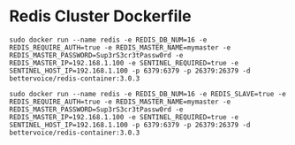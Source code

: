 Redis Cluster Dockerfile
========================

```sudo docker run --name redis -e REDIS_DB_NUM=16 -e REDIS_REQUIRE_AUTH=true -e REDIS_MASTER_NAME=mymaster -e REDIS_MASTER_PASSWORD=Sup3rS3cr3tPassw0rd -e REDIS_MASTER_IP=192.168.1.100 -e SENTINEL_REQUIRED=true -e SENTINEL_HOST_IP=192.168.1.100 -p 6379:6379 -p 26379:26379 -d bettervoice/redis-container:3.0.3```

```sudo docker run --name redis -e REDIS_DB_NUM=16 -e REDIS_SLAVE=true -e REDIS_REQUIRE_AUTH=true -e REDIS_MASTER_NAME=mymaster -e REDIS_MASTER_PASSWORD=Sup3rS3cr3tPassw0rd -e REDIS_MASTER_IP=192.168.1.100 -e SENTINEL_REQUIRED=true -e SENTINEL_HOST_IP=192.168.1.100 -p 6379:6379 -p 26379:26379 -d bettervoice/redis-container:3.0.3```